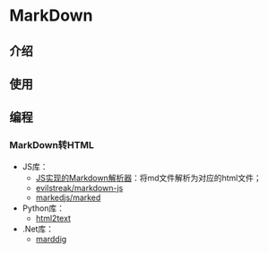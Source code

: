 # MarkDown

## 介绍

## 使用

## 编程

### MarkDown转HTML

- JS库：
  - [JS实现的Markdown解析器](https://github.com/markedjs/marked)：将md文件解析为对应的html文件；
  - [evilstreak/markdown-js](https://github.com/evilstreak/markdown-js)
  - [markedjs/marked](https://github.com/markedjs/marked)
- Python库：
  - [html2text](https://pypi.org/project/html2text/)
- .Net库：
  - [marddig](https://github.com/lunet-io/markdig)